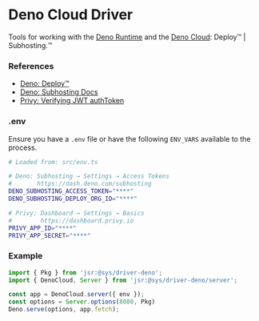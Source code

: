 # Deno Cloud Driver
Tools for working with the [Deno Runtime](https://docs.deno.com/runtime/) and the [Deno Cloud](https://deno.com/deploy):  Deploy™️  |  Subhosting.™️


### References

- [Deno: Deploy™️](https://deno.com/deploy)
- [Deno: Subhosting Docs](https://docs.deno.com/subhosting/manual)
- [Privy: Verifying JWT authToken](https://docs.privy.io/guide/server/authorization/verification#verifying-the-user-s-access-token)


### .env
Ensure you have a `.env` file or have the following `ENV_VARS` available to the process.

```bash
# Loaded from: src/env.ts

# Deno: Subhosting → Settings → Access Tokens
#       https://dash.deno.com/subhosting
DENO_SUBHOSTING_ACCESS_TOKEN="****"
DENO_SUBHOSTING_DEPLOY_ORG_ID="****"

# Privy: Dashboard → Settings → Basics
#        https://dashboard.privy.io
PRIVY_APP_ID="****"
PRIVY_APP_SECRET="****"
```


### Example

```ts
import { Pkg } from 'jsr:@sys/driver-deno';
import { DenoCloud, Server } from 'jsr:@sys/driver-deno/server';

const app = DenoCloud.server({ env });
const options = Server.options(8080, Pkg)
Deno.serve(options, app.fetch);
```


